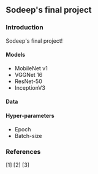 ## Sodeep's final project

### Introduction
Sodeep's final project!  


#### Models
* MobileNet v1
* VGGNet 16
* ResNet-50
* InceptionV3

#### Data

#### Hyper-parameters
* Epoch
* Batch-size



### References
[1] 
[2] 
[3] 